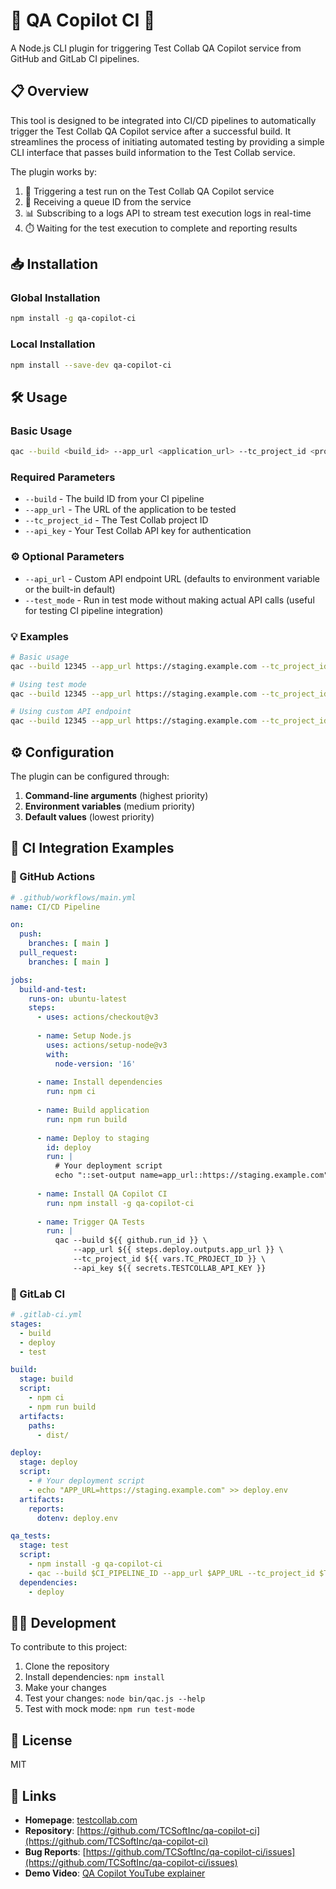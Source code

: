 # 🔄 QA Copilot CI 🤖

A Node.js CLI plugin for triggering Test Collab QA Copilot service from GitHub and GitLab CI pipelines.

## 📋 Overview

This tool is designed to be integrated into CI/CD pipelines to automatically trigger the Test Collab QA Copilot service after a successful build. It streamlines the process of initiating automated testing by providing a simple CLI interface that passes build information to the Test Collab service.

The plugin works by:
1. 🚀 Triggering a test run on the Test Collab QA Copilot service
2. 🔑 Receiving a queue ID from the service
3. 📊 Subscribing to a logs API to stream test execution logs in real-time
4. ⏱️ Waiting for the test execution to complete and reporting results

## 📥 Installation

### Global Installation

```bash
npm install -g qa-copilot-ci
```

### Local Installation

```bash
npm install --save-dev qa-copilot-ci
```

## 🛠️ Usage

### Basic Usage

```bash
qac --build <build_id> --app_url <application_url> --tc_project_id <project_id> --api_key <api_key>
```

### Required Parameters

- `--build` - The build ID from your CI pipeline
- `--app_url` - The URL of the application to be tested
- `--tc_project_id` - The Test Collab project ID
- `--api_key` - Your Test Collab API key for authentication

### ⚙️ Optional Parameters

- `--api_url` - Custom API endpoint URL (defaults to environment variable or the built-in default)
- `--test_mode` - Run in test mode without making actual API calls (useful for testing CI pipeline integration)

### 💡 Examples

```bash
# Basic usage
qac --build 12345 --app_url https://staging.example.com --tc_project_id 678 --api_key abcdef123456

# Using test mode
qac --build 12345 --app_url https://staging.example.com --tc_project_id 678 --api_key abcdef123456 --test_mode

# Using custom API endpoint
qac --build 12345 --app_url https://staging.example.com --tc_project_id 678 --api_key abcdef123456 --api_url https://custom-api.example.com/webhook
```

## ⚙️ Configuration

The plugin can be configured through:

1. **Command-line arguments** (highest priority)
2. **Environment variables** (medium priority)
3. **Default values** (lowest priority)


## 🔄 CI Integration Examples

### 🐙 GitHub Actions

```yaml
# .github/workflows/main.yml
name: CI/CD Pipeline

on:
  push:
    branches: [ main ]
  pull_request:
    branches: [ main ]

jobs:
  build-and-test:
    runs-on: ubuntu-latest
    steps:
      - uses: actions/checkout@v3
      
      - name: Setup Node.js
        uses: actions/setup-node@v3
        with:
          node-version: '16'
      
      - name: Install dependencies
        run: npm ci
      
      - name: Build application
        run: npm run build
      
      - name: Deploy to staging
        id: deploy
        run: |
          # Your deployment script
          echo "::set-output name=app_url::https://staging.example.com"
      
      - name: Install QA Copilot CI
        run: npm install -g qa-copilot-ci
      
      - name: Trigger QA Tests
        run: |
          qac --build ${{ github.run_id }} \
              --app_url ${{ steps.deploy.outputs.app_url }} \
              --tc_project_id ${{ vars.TC_PROJECT_ID }} \
              --api_key ${{ secrets.TESTCOLLAB_API_KEY }}
```

### 🦊 GitLab CI

```yaml
# .gitlab-ci.yml
stages:
  - build
  - deploy
  - test

build:
  stage: build
  script:
    - npm ci
    - npm run build
  artifacts:
    paths:
      - dist/

deploy:
  stage: deploy
  script:
    - # Your deployment script
    - echo "APP_URL=https://staging.example.com" >> deploy.env
  artifacts:
    reports:
      dotenv: deploy.env

qa_tests:
  stage: test
  script:
    - npm install -g qa-copilot-ci
    - qac --build $CI_PIPELINE_ID --app_url $APP_URL --tc_project_id $TC_PROJECT_ID --api_key $QA_COPILOT_API_KEY
  dependencies:
    - deploy
```

## 👨‍💻 Development

To contribute to this project:

1. Clone the repository
2. Install dependencies: `npm install`
3. Make your changes
4. Test your changes: `node bin/qac.js --help`
5. Test with mock mode: `npm run test-mode`

## 📜 License

MIT

## 🔗 Links

- **Homepage**: [testcollab.com](https://testcollab.com)
- **Repository**: [https://github.com/TCSoftInc/qa-copilot-ci](https://github.com/TCSoftInc/qa-copilot-ci)
- **Bug Reports**: [https://github.com/TCSoftInc/qa-copilot-ci/issues](https://github.com/TCSoftInc/qa-copilot-ci/issues)
- **Demo Video**: [QA Copilot YouTube explainer](https://www.youtube.com/watch?v=-T2lzy32-0g)
